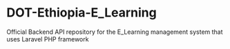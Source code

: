 # DOT-Ethiopia-E_Learning
Official Backend API repository for the E_Learning management system that uses Laravel PHP framework
